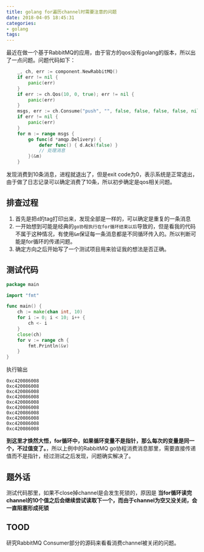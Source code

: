 ```yaml
---
title: golang for遍历channel时需要注意的问题
date: 2018-04-05 18:45:31
categories:
- golang
tags:
---
```


最近在做一个基于RabbitMQ的应用，由于官方的qos没有golang的版本，所以出了一点问题。问题代码如下：

```go
	_, ch, err := component.NewRabbitMQ()
	if err != nil {
		panic(err)
	}
	if err := ch.Qos(10, 0, true); err != nil {
		panic(err)
	}
	msgs, err := ch.Consume("push", "", false, false, false, false, nil)
	if err != nil {
		panic(err)
	}
	for m := range msgs {
		go func(d *amqp.Delivery) {
            defer func() { d.Ack(false) }
            // 处理消息
        }(&m)
    }
```

发现消费到10条消息，进程就退出了，但是exit code为0，表示系统是正常退出，由于做了日志记录可以确定消费了10条，所以初步确定是qos相关问题。

## 排查过程
1. 首先是把`d`的tag打印出来，发现全部是一样的，可以确定是重复的一条消息
2. 一开始想到可能是经典的`go协程执行在for循环结束以后`导致的，但是看我的代码不属于这种情况，有使用`&m`保证每一条消息都是不同循环传入的。所以判断可能是for循环的传递问题。
3. 确定方向之后开始写了一个测试项目用来验证我的想法是否正确。

## 测试代码

```go
package main

import "fmt"

func main() {
	ch := make(chan int, 10)
	for i := 0; i < 10; i++ {
		ch <- i
	}
	close(ch)
	for v := range ch {
		fmt.Println(&v)
	}
}
```

执行输出

```text
0xc420086008
0xc420086008
0xc420086008
0xc420086008
0xc420086008
0xc420086008
0xc420086008
0xc420086008
0xc420086008
0xc420086008
```

**到这里才焕然大悟，for循环中，如果循环变量不是指针，那么每次的变量是同一个，不过值变了。**，所以上例中的RabbitMQ go协程消费消息那里，需要直接传递值而不是指针，经过测试之后发现，问题确实解决了。

## 题外话

测试代码那里，如果不close掉channel是会发生死锁的，原因是 **当for循环读完channel的10个值之后会继续尝试读取下一个，而由于channel为空又没关闭，会一直阻塞形成死锁**

## TOOD

研究RabbitMQ Consumer部分的源码来看看消费channel被关闭的问题。